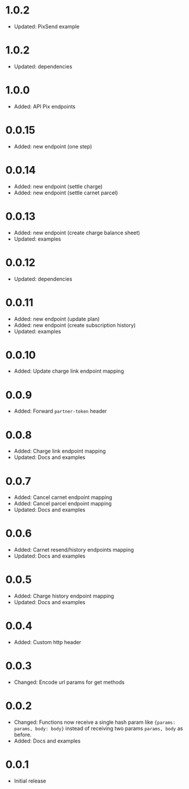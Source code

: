 # 1.0.2

- Updated: PixSend example

# 1.0.2

- Updated: dependencies

# 1.0.0

- Added: API Pix endpoints

# 0.0.15

- Added: new endpoint (one step)

# 0.0.14

- Added: new endpoint (settle charge)
- Added: new endpoint (settle carnet parcel)


# 0.0.13

- Added: new endpoint (create charge balance sheet)
- Updated: examples

# 0.0.12

- Updated: dependencies

# 0.0.11

- Added: new endpoint (update plan)
- Added: new endpoint (create subscription history)
- Updated: examples

# 0.0.10

- Added: Update charge link endpoint mapping

# 0.0.9

- Added: Forward `partner-token` header

# 0.0.8

- Added: Charge link endpoint mapping
- Updated: Docs and examples

# 0.0.7

- Added: Cancel carnet endpoint mapping
- Added: Cancel parcel endpoint mapping
- Updated: Docs and examples

# 0.0.6

- Added: Carnet resend/history endpoints mapping
- Updated: Docs and examples

# 0.0.5

- Added: Charge history endpoint mapping
- Updated: Docs and examples

# 0.0.4

- Added: Custom http header

# 0.0.3

- Changed: Encode url params for get methods

# 0.0.2

- Changed: Functions now receive a single hash param like `{params: params, body: body}` instead of receiving two params `params, body` as before.
- Added: Docs and examples

# 0.0.1

- Initial release
